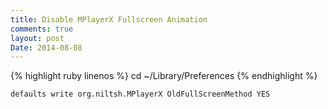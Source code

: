 ```yaml
---
title: Disable MPlayerX Fullscreen Animation
comments: true
layout: post
Date: 2014-08-08
---
```


{% highlight ruby linenos %}
cd ~/Library/Preferences
{% endhighlight %}



`defaults write org.niltsh.MPlayerX OldFullScreenMethod YES`